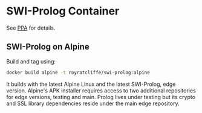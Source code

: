 # SWI-Prolog Container

See [PPA](https://www.swi-prolog.org/build/PPA.html) for details.

## SWI-Prolog on Alpine

Build and tag using:
```bash
docker build alpine -t royratcliffe/swi-prolog:alpine
```
It builds with the latest Alpine Linux and the latest SWI-Prolog, edge version. Alpine's APK installer requires access to two additional repositories for edge versions, testing and main. Prolog lives under testing but its crypto and SSL library dependencies reside under the main edge repository.
